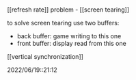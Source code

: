 # 
[[refresh rate]]
problem - [[screen tearing]]

to solve screen tearing use two buffers:
- back buffer: game writing to this one
- front buffer: display read from this one

[[vertical synchronization]]

2022/06/19::21:12
